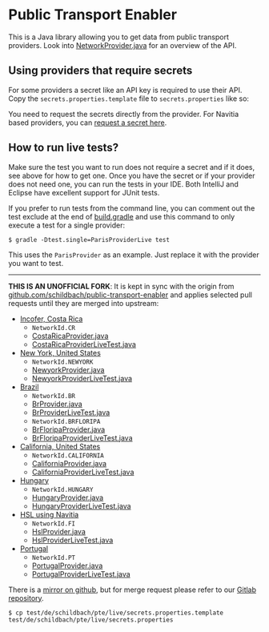 Public Transport Enabler
========================

This is a Java library allowing you to get data from public transport providers.
Look into [NetworkProvider.java](https://github.com/schildbach/public-transport-enabler/blob/master/enabler/src/de/schildbach/pte/NetworkProvider.java) for an overview of the API.

Using providers that require secrets
------------------------------------

For some providers a secret like an API key is required to use their API.
Copy the `secrets.properties.template` file to `secrets.properties` like so:

You need to request the secrets directly from the provider. For Navitia based providers, you can [request a secret here](http://www.navitia.io/register).

How to run live tests?
----------------------

Make sure the test you want to run does not require a secret and if it does, see above for how to get one.
Once you have the secret or if your provider does not need one, you can run the tests in your IDE.
Both IntelliJ and Eclipse have excellent support for JUnit tests.

If you prefer to run tests from the command line, you can comment out the test exclude at the end of
[build.gradle](https://github.com/schildbach/public-transport-enabler/blob/master/enabler/build.gradle#L30)
and use this command to only execute a test for a single provider:

    $ gradle -Dtest.single=ParisProviderLive test

This uses the `ParisProvider` as an example.
Just replace it with the provider you want to test.

---

**THIS IS AN UNOFFICIAL FORK**: It is kept in sync with the origin from
[github.com/schildbach/public-transport-enabler](https://github.com/schildbach/public-transport-enabler) and applies selected pull requests until they are merged into upstream:

* [Incofer, Costa Rica](https://github.com/schildbach/public-transport-enabler/pull/146)
  * `NetworkId.CR`
  * [CostaRicaProvider.java](src/de/schildbach/pte/CostaRicaProvider.java)
  * [CostaRicaProviderLiveTest.java](test/de/schildbach/pte/live/CostaRicaProviderLiveTest.java)
* [New York, United States](https://github.com/schildbach/public-transport-enabler/pull/97)
  * `NetworkId.NEWYORK`
  * [NewyorkProvider.java](src/de/schildbach/pte/NewyorkProvider.java)
  * [NewyorkProviderLiveTest.java](test/de/schildbach/pte/live/NewyorkProviderLiveTest.java)
* [Brazil](https://github.com/schildbach/public-transport-enabler/pull/179)
  * `NetworkId.BR`
  * [BrProvider.java](src/de/schildbach/pte/BrProvider.java)
  * [BrProviderLiveTest.java](test/de/schildbach/pte/live/BrProviderLiveTest.java)
  * `NetworkId.BRFLORIPA`
  * [BrFloripaProvider.java](src/de/schildbach/pte/BrFloripaProvider.java)
  * [BrFloripaProviderLiveTest.java](test/de/schildbach/pte/live/BrFloripaProviderLiveTest.java)
* [California, United States](https://github.com/schildbach/public-transport-enabler/pull/164)
  * `NetworkId.CALIFORNIA`
  * [CaliforniaProvider.java](src/de/schildbach/pte/CaliforniaProvider.java)
  * [CaliforniaProviderLiveTest.java](test/de/schildbach/pte/live/CaliforniaProviderLiveTest.java)
* [Hungary](https://github.com/schildbach/public-transport-enabler/pull/195)
  * `NetworkId.HUNGARY`
  * [HungaryProvider.java](src/de/schildbach/pte/HungaryProvider.java)
  * [HungaryProviderLiveTest.java](test/de/schildbach/pte/live/HungaryProviderLiveTest.java)
* [HSL using Navitia](https://github.com/schildbach/public-transport-enabler/pull/208)
  * `NetworkId.FI`
  * [HslProvider.java](src/de/schildbach/pte/HslProvider.java)
  * [HslProviderLiveTest.java](test/de/schildbach/pte/live/HslProviderLiveTest.java)
* [Portugal](https://github.com/schildbach/public-transport-enabler/pull/244)
  * `NetworkId.PT`
  * [PortugalProvider.java](src/de/schildbach/pte/PortugalProvider.java)
  * [PortugalProviderLiveTest.java](test/de/schildbach/pte/live/PortugalProviderLiveTest.java)

There is a [mirror on github](https://github.com/opentransitmap/public-transport-enabler/), but for merge request please refer to our [Gitlab repository](https://gitlab.com/opentransitmap/public-transport-enabler).

    $ cp test/de/schildbach/pte/live/secrets.properties.template test/de/schildbach/pte/live/secrets.properties

